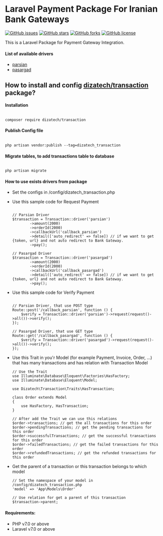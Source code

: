 # Laravel Payment Package For Iranian Bank Gateways
[![GitHub issues](https://img.shields.io/github/issues/dizatech/transaction?style=flat-square)](https://github.com/dizatech/transaction/issues)
[![GitHub stars](https://img.shields.io/github/stars/dizatech/transaction?style=flat-square)](https://github.com/dizatech/transaction/stargazers)
[![GitHub forks](https://img.shields.io/github/forks/dizatech/transaction?style=flat-square)](https://github.com/dizatech/transaction/network)
[![GitHub license](https://img.shields.io/github/license/dizatech/transaction?style=flat-square)](https://github.com/dizatech/transaction/blob/master/LICENSE)

This is a Laravel Package for Payment Gateway Integration.

#### List of available drivers

- [parsian](https://www.pec.ir/)
- [pasargad](https://bpi.ir/)

## How to install and config [dizatech/transaction](https://github.com/dizatech/transaction) package?

#### Installation

```

composer require dizatech/transaction

```

#### Publish Config file

```

php artisan vendor:publish --tag=dizatech_transaction

```

#### Migrate tables, to add transactions table to database

```

php artisan migrate

```

#### How to use exists drivers from package

- Set the configs in /config/dizatech_transaction.php

- Use this sample code for Request Payment 

    ```

    // Parsian Driver
    $transaction = Transaction::driver('parsian')
            ->amount(2000)
            ->orderId(2000)
            ->callbackUrl('callback_parsian')
            ->detail(['auto_redirect' => false]) // if we want to get {token, url} and not auto redirect to Bank Gateway.
            ->pay();
  
    // Pasargad Driver
    $transaction = Transaction::driver('pasargad')
            ->amount(2000)
            ->orderId(2000)
            ->callbackUrl('callback_pasargad')
            ->detail(['auto_redirect' => false]) // if we want to get {token, url} and not auto redirect to Bank Gateway.
            ->pay();

    ```
  
- Use this sample code for Verify Payment

    ```

    // Parsian Driver, that use POST type
    Route::post('/callback_parsian', function () {
        $verify = Transaction::driver('parsian')->request(request()->all())->verify();
    });
    
    // Pasargad Driver, that use GET type
    Route::get('/callback_pasargad', function () {
        $verify = Transaction::driver('pasargad')->request(request()->all())->verify();
    });

    ```

- Use this Trait in you'r Model (for example Payment, Invoice, Order, ...) that has many transactions and has relation with Transaction Model

    ```
    // Use the Trait
    use Illuminate\Database\Eloquent\Factories\HasFactory;
    use Illuminate\Database\Eloquent\Model;
  
    use Dizatech\Transaction\Traits\HasTransaction;
    
    class Order extends Model
    {
        use HasFactory, HasTransaction;
    }
  
    // After add the Trait we can use this relations
    $order->transactions; // get the all transactions for this order
    $order->pendingTransactions; // get the pending transactions for this order
    $order->successfulTransactions; // get the successful transactions for this order
    $order->failedTransactions; // get the failed transactions for this order
    $order->refundedTransactions; // get the refunded transactions for this order
    
    ```
- Get the parent of a transaction or this transaction belongs to which model

    ```
    // Set the namespace of your model in /config/dizatech_transaction.php
    'model' => 'App\Models\Order'

    // Use relation for get a parent of this transaction
    $transaction->parent;
    ```

#### Requirements:

- PHP v7.0 or above
- Laravel v7.0 or above

